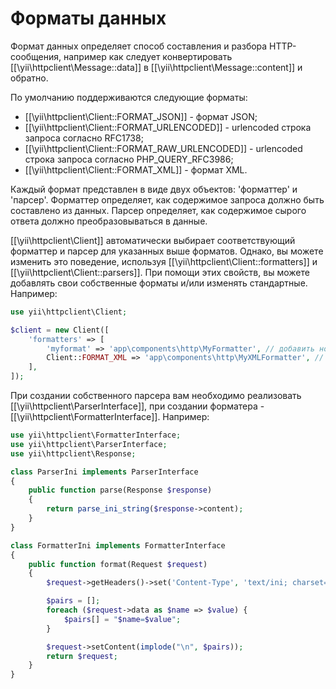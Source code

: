 Форматы данных
============

Формат данных определяет способ составления и разбора HTTP-сообщения, например как следует конвертировать 
[[\yii\httpclient\Message::data]] в [[\yii\httpclient\Message::content]] и обратно.

По умолчанию поддерживаются следующие форматы:

 - [[\yii\httpclient\Client::FORMAT_JSON]] - формат JSON;
 - [[\yii\httpclient\Client::FORMAT_URLENCODED]] - urlencoded строка запроса согласно RFC1738;
 - [[\yii\httpclient\Client::FORMAT_RAW_URLENCODED]] - urlencoded строка запроса согласно PHP_QUERY_RFC3986;
 - [[\yii\httpclient\Client::FORMAT_XML]] - формат XML.

Каждый формат представлен в виде двух объектов: 'форматтер' и 'парсер'. Форматтер определяет, как содержимое запроса должно быть составлено из данных. 
Парсер определяет, как содержимое сырого ответа должно преобразовываться в данные.

[[\yii\httpclient\Client]] автоматически выбирает соответствующий форматтер и парсер для указанных выше форматов.
Однако, вы можете изменить это поведение,  используя [[\yii\httpclient\Client::formatters]] и [[\yii\httpclient\Client::parsers]].
При помощи этих свойств, вы можете добавлять свои собственные форматы и/или изменять стандартные.
Например:

```php
use yii\httpclient\Client;

$client = new Client([
    'formatters' => [
        'myformat' => 'app\components\http\MyFormatter', // добавить новый форматтер
        Client::FORMAT_XML => 'app\components\http\MyXMLFormatter', // переопределить форматтер XML, используемый по умолчанию
    ],
]);
```

При создании  собственного парсера вам необходимо реализовать [[\yii\httpclient\ParserInterface]], 
при создании форматера - [[\yii\httpclient\FormatterInterface]]. Например:

```php
use yii\httpclient\FormatterInterface;
use yii\httpclient\ParserInterface;
use yii\httpclient\Response;

class ParserIni implements ParserInterface
{
    public function parse(Response $response)
    {
        return parse_ini_string($response->content);
    }
}

class FormatterIni implements FormatterInterface
{
    public function format(Request $request)
    {
        $request->getHeaders()->set('Content-Type', 'text/ini; charset=UTF-8');

        $pairs = [];
        foreach ($request->data as $name => $value) {
            $pairs[] = "$name=$value";
        }

        $request->setContent(implode("\n", $pairs));
        return $request;
    }
}
```
